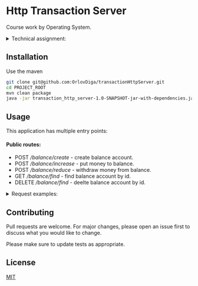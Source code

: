 # Http Transaction Server

Course work by Operating System.

<details><summary>Technical assignment:</summary>
Банковская система (класс + тесты). Сервер создает отдельные потоки для интерактивной обработки запросов каждого клиента, основной поток занимается прослушиванием запросов.
</details>

## Installation

Use the maven

```bash
git clone git@github.com:OrlovDiga/transactionHttpServer.git
cd PROJECT_ROOT
mvn clean package
java -jar transaction_http_server-1.0-SNAPSHOT-jar-with-dependencies.jar
```

## Usage

This application has multiple entry points:

#### Public routes:

* POST */balance/create* - create balance account.
* POST */balance/increase* - put money to balance.
* POST */balance/reduce* - withdraw money from balance.
* GET */balance/find* - find balance account by id.
* DELETE */balance/find* - deelte balance account by id.

<details><summary>Request examples:</summary>

#### */balance/create*
`POST`
```
  response
{
    "id": "cf6b4be0-b34c-4684-afab-4aefdb9580b5",
    "moneyAmount": 0,
    "active": true
}
 ```


#### */balance/increase*
`POST`
 ```
   request
{
    "id": "cf6b4be0-b34c-4684-afab-4aefdb9580b5",
    "moneyAmount": 100
}

   response
{
    "id": "cf6b4be0-b34c-4684-afab-4aefdb9580b5",
    "moneyAmount": 100,
    "active": true
}
  ```


#### */balance/reduce*
`POST`
 ```
   request
{
    "id": "cf6b4be0-b34c-4684-afab-4aefdb9580b5",
    "moneyAmount": 30
}

   response
{
    "id": "cf6b4be0-b34c-4684-afab-4aefdb9580b5",
    "moneyAmount": 70,
    "active": true
}
  ```


#### */balance/find*
`GET`
 ```
   request
{
    "id": "cf6b4be0-b34c-4684-afab-4aefdb9580b5"
}

   response
{
    "id": "cf6b4be0-b34c-4684-afab-4aefdb9580b5",
    "moneyAmount": 70,
    "active": true
}
  ```


#### */balance/delete*
`DELETE`
 ```
   request
{
    "id": "cf6b4be0-b34c-4684-afab-4aefdb9580b5"
}

   response - empty body with statusCode 200.
  ```
</details>

## Contributing
Pull requests are welcome. For major changes, please open an issue first to discuss what you would like to change.

Please make sure to update tests as appropriate.

## License
[MIT](https://choosealicense.com/licenses/mit/)